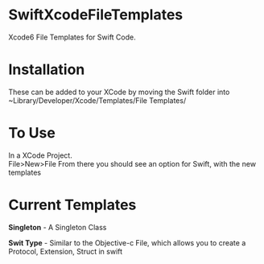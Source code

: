 SwiftXcodeFileTemplates
=======================

Xcode6 File Templates for Swift Code.

Installation
===
These can be added to your XCode by moving the Swift folder into ~Library/Developer/Xcode/Templates/File Templates/

To Use
===
In a XCode Project.  
File>New>File
From there you should see an option for Swift, with the new templates

Current Templates
=================
**Singleton** - A Singleton Class

**Swit Type** - Similar to the Objective-c File, which allows you to create a Protocol, Extension, Struct in swift
